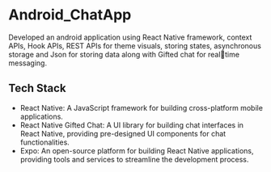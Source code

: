 # Android_ChatApp
Developed an android application using React Native framework, context APIs, Hook APIs, REST APIs for 
theme visuals, storing states, asynchronous storage and Json for storing data along with Gifted chat for realtime messaging.


## Tech Stack
- React Native: A JavaScript framework for building cross-platform mobile applications.
- React Native Gifted Chat: A UI library for building chat interfaces in React Native, providing pre-designed UI components for chat functionalities.
- Expo: An open-source platform for building React Native applications, providing tools and services to streamline the development process.
